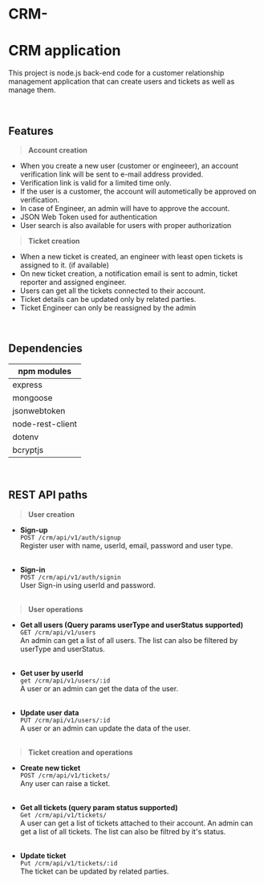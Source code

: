 # CRM-
# CRM application
This project is node.js back-end code for a customer relationship management application that can create users and tickets as well as manage them.

<br/>

## Features

>**Account creation**
- When you create a new user (customer or engineeer), an account verification link will be sent to e-mail address provided.
- Verification link is valid for a limited time only.
- If the user is a customer, the account will autometically be approved on verification.
- In case of Engineer, an admin will have to approve the account.
- JSON Web Token used for authentication
- User search is also available for users with proper authorization

>**Ticket creation**
- When a new ticket is created, an engineer with least open tickets is assigned to it. (if available)
- On new ticket creation, a notification email is sent to admin, ticket reporter and assigned engineer.
- Users can get all the tickets connected to their account.
- Ticket details can be updated only by related parties.
- Ticket Engineer can only be reassigned by the admin

<br/>

## Dependencies
|npm modules|
|-|
|express|
|mongoose|
|jsonwebtoken|
|node-rest-client|
|dotenv|
|bcryptjs|

<br/>

## REST API paths

>**User creation**

- **Sign-up**<br/>
`POST /crm/api/v1/auth/signup`<br/>
Register user with name, userId, email, password and user type.<br/><br/>

- **Sign-in**<br/>
`POST /crm/api/v1/auth/signin`<br/>
User Sign-in using userId and password.<br/><br/>

>**User operations**

- **Get all users (Query params userType and userStatus supported)**<br/>
`GET /crm/api/v1/users`<br/>
An admin can get a list of all users. The list can also be filtered by userType and userStatus.<br/><br/>

- **Get user by userId**<br/>
`get /crm/api/v1/users/:id`<br/>
A user or an admin can get the data of the user.<br/><br/>

- **Update user data**<br/>
`PUT /crm/api/v1/users/:id`<br/>
A user or an admin can update the data of the user.<br/><br/>


>**Ticket creation and operations**

- **Create new ticket**<br/>
`POST /crm/api/v1/tickets/`<br/>
Any user can raise a ticket.<br/><br/>

- **Get all tickets (query param status supported)**<br/>
`Get /crm/api/v1/tickets/`<br/>
A user can get a list of tickets attached to their account. An admin can get a list of all tickets. The list can also be filtred by it's status.<br/><br/> 

- **Update ticket**<br/>
`Put /crm/api/v1/tickets/:id`<br/>
The ticket can be updated by related parties.
